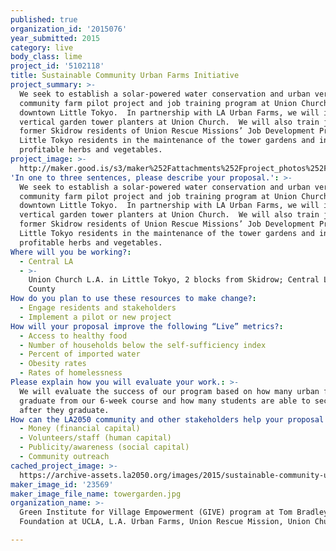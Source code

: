 ```yaml
---
published: true
organization_id: '2015076'
year_submitted: 2015
category: live
body_class: lime
project_id: '5102118'
title: Sustainable Community Urban Farms Initiative
project_summary: >-
  We seek to establish a solar-powered water conservation and urban vertical
  community farm pilot project and job training program at Union Church in
  downtown Little Tokyo.  In partnership with LA Urban Farms, we will install 20
  vertical garden tower planters at Union Church.  We will also train job-ready,
  former Skidrow residents of Union Rescue Missions’ Job Development Program and
  Little Tokyo residents in the maintenance of the tower gardens and in growing
  profitable herbs and vegetables. 
project_image: >-
  http://maker.good.is/s3/maker%252Fattachments%252Fproject_photos%252Fimages%252F23569%252Fdisplay%252Ftowergarden.jpg=c570x385
'In one to three sentences, please describe your proposal.': >-
  We seek to establish a solar-powered water conservation and urban vertical
  community farm pilot project and job training program at Union Church in
  downtown Little Tokyo.  In partnership with LA Urban Farms, we will install 20
  vertical garden tower planters at Union Church.  We will also train job-ready,
  former Skidrow residents of Union Rescue Missions’ Job Development Program and
  Little Tokyo residents in the maintenance of the tower gardens and in growing
  profitable herbs and vegetables. 
Where will you be working?:
  - Central LA
  - >-
    Union Church L.A. in Little Tokyo, 2 blocks from Skidrow; Central LA, LA
    County
How do you plan to use these resources to make change?:
  - Engage residents and stakeholders
  - Implement a pilot or new project
How will your proposal improve the following “Live” metrics?:
  - Access to healthy food
  - Number of households below the self-sufficiency index
  - Percent of imported water
  - Obesity rates
  - Rates of homelessness
Please explain how you will evaluate your work.: >-
  We will evaluate the success of our program based on how many urban farmers we
  graduate from our 6-week course and how many students are able to secure jobs
  after they graduate. 
How can the LA2050 community and other stakeholders help your proposal succeed?:
  - Money (financial capital)
  - Volunteers/staff (human capital)
  - Publicity/awareness (social capital)
  - Community outreach
cached_project_image: >-
  https://archive-assets.la2050.org/images/2015/sustainable-community-urban-farms-initiative/maker.good.is/s3/maker%252Fattachments%252Fproject_photos%252Fimages%252F23569%252Fdisplay%252Ftowergarden.jpg=c570x385.jpg
maker_image_id: '23569'
maker_image_file_name: towergarden.jpg
organization_name: >-
  Green Institute for Village Empowerment (GIVE) program at Tom Bradley Legacy
  Foundation at UCLA, L.A. Urban Farms, Union Rescue Mission, Union Church L.A.

---
```

